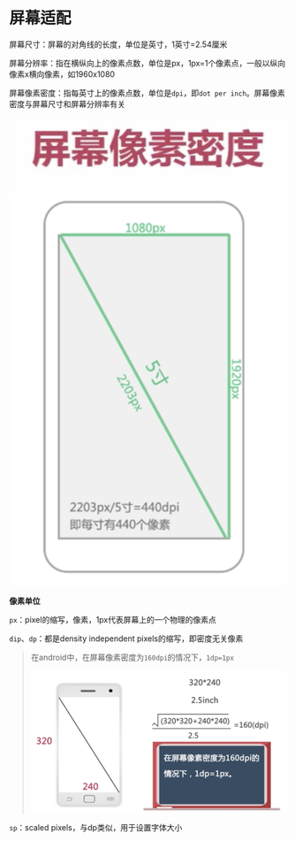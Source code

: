 # 屏幕适配

屏幕尺寸：屏幕的对角线的长度，单位是英寸，1英寸=2.54厘米

屏幕分辨率：指在横纵向上的像素点数，单位是px，1px=1个像素点，一般以纵向像素x横向像素，如1960x1080

屏幕像素密度：指每英寸上的像素点数，单位是`dpi`，即`dot per inch`。屏幕像素密度与屏幕尺寸和屏幕分辨率有关

![012](https://github.com/winfredzen/Android-Basic/blob/master/UI/images/012.png)



**像素单位**

`px`：pixel的缩写，像素，1px代表屏幕上的一个物理的像素点

`dip`、`dp`：都是density independent pixels的缩写，即密度无关像素

> 在android中，在屏幕像素密度为`160dpi`的情况下，`1dp=1px`
>
> ![013](https://github.com/winfredzen/Android-Basic/blob/master/UI/images/013.png)

`sp`：scaled pixels，与dp类似，用于设置字体大小



